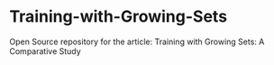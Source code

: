 # Training-with-Growing-Sets
Open Source repository for the article: Training with Growing Sets: A Comparative Study
